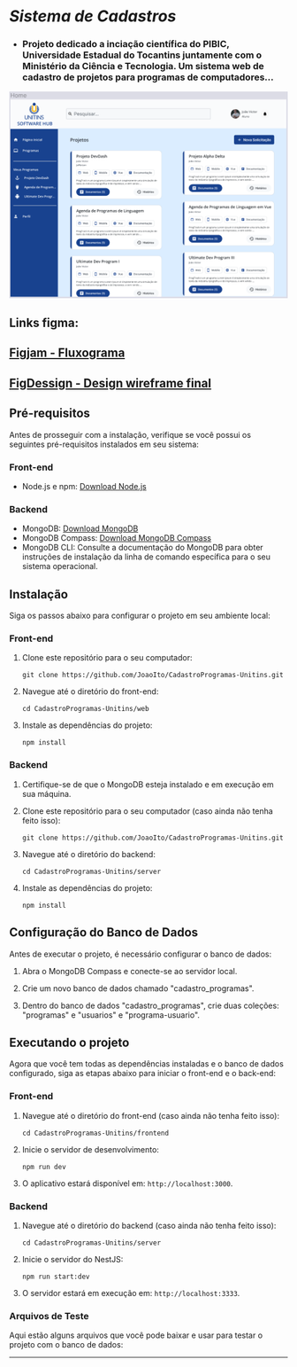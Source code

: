 # ***Sistema de Cadastros***

- ### **Projeto dedicado a inciação científica do PIBIC, Universidade Estadual do Tocantins juntamente com o Ministério da Ciência e Tecnologia. Um sistema web de cadastro de projetos para programas de computadores...**

<img src=".github\img/printInicial.png"/>

## Links figma:

## [Figjam - Fluxograma](https://www.figma.com/file/HqW6H7awPQV2vcWUTlUja0/Fluxograma-Cadastro-Programas-de-Computadores---PIBIC?node-id=0%3A1&t=y9G0qPcIryB9JzH4-1)

## [ FigDessign - Design wireframe final](https://www.figma.com/file/5Lmauoi9y0gQppPdFHEU7Y/Unitins-Software-Hub?type=design&node-id=9%3A2&mode=design&t=g7I8q8xzApcHDm30-1)

## Pré-requisitos

Antes de prosseguir com a instalação, verifique se você possui os seguintes pré-requisitos instalados em seu sistema:

### Front-end

- Node.js e npm: [Download Node.js](https://nodejs.org/)

### Backend

- MongoDB: [Download MongoDB](https://www.mongodb.com/try/download/community)
- MongoDB Compass: [Download MongoDB Compass](https://www.mongodb.com/try/download/compass)
- MongoDB CLI: Consulte a documentação do MongoDB para obter instruções de instalação da linha de comando específica para o seu sistema operacional.

## Instalação

Siga os passos abaixo para configurar o projeto em seu ambiente local:

### Front-end

1. Clone este repositório para o seu computador:
   ```
   git clone https://github.com/JoaoIto/CadastroProgramas-Unitins.git
   ```

2. Navegue até o diretório do front-end:
   ```
   cd CadastroProgramas-Unitins/web
   ```

3. Instale as dependências do projeto:
   ```
   npm install
   ```

### Backend

1. Certifique-se de que o MongoDB esteja instalado e em execução em sua máquina.

2. Clone este repositório para o seu computador (caso ainda não tenha feito isso):
   ```
   git clone https://github.com/JoaoIto/CadastroProgramas-Unitins.git
   ```

3. Navegue até o diretório do backend:
   ```
   cd CadastroProgramas-Unitins/server
   ```

4. Instale as dependências do projeto:
   ```
   npm install
   ```

## Configuração do Banco de Dados

Antes de executar o projeto, é necessário configurar o banco de dados:

1. Abra o MongoDB Compass e conecte-se ao servidor local.

2. Crie um novo banco de dados chamado "cadastro_programas".

3. Dentro do banco de dados "cadastro_programas", crie duas coleções: "programas" e "usuarios" e "programa-usuario".

## Executando o projeto

Agora que você tem todas as dependências instaladas e o banco de dados configurado, siga as etapas abaixo para iniciar o front-end e o back-end:

### Front-end

1. Navegue até o diretório do front-end (caso ainda não tenha feito isso):
   ```
   cd CadastroProgramas-Unitins/frontend
   ```

2. Inicie o servidor de desenvolvimento:
   ```
   npm run dev
   ```

3. O aplicativo estará disponível em: `http://localhost:3000`.

### Backend

1. Navegue até o diretório do backend (caso ainda não tenha feito isso):
   ```
   cd CadastroProgramas-Unitins/server
   ```

2. Inicie o servidor do NestJS:
   ```
   npm run start:dev
   ```

3. O servidor estará em execução em: `http://localhost:3333`.

### Arquivos de Teste

Aqui estão alguns arquivos que você pode baixar e usar para testar o projeto com o banco de dados:

---
